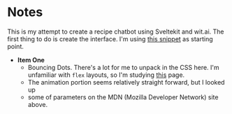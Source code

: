 # Notes

This is my attempt to create a recipe chatbot using Sveltekit and wit.ai.  The first thing to do is create the interface.  I'm using [this snippet](https://svelte.dev/repl/ce61cb87ea604812a1d1639de66f7a5d?version=3.46.3) as starting point.

* **Item One**
  * Bouncing Dots.  There's a lot for me to unpack in the CSS here.  I'm unfamiliar with `flex` layouts, so I'm studying [this](https://developer.mozilla.org/en-US/docs/Learn/CSS/CSS_layout/Flexbox) page.
  * The animation portion seems relatively straight forward, but I looked up
  * some of parameters on the MDN (Mozilla Developer Network) site above.